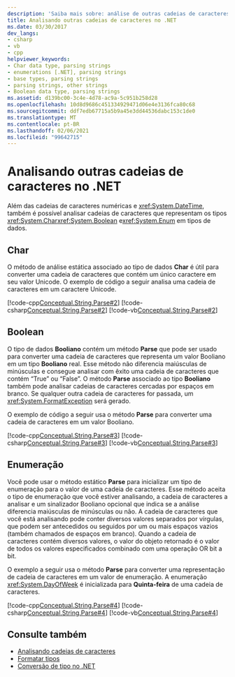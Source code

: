 ```yaml
---
description: 'Saiba mais sobre: análise de outras cadeias de caracteres no .NET'
title: Analisando outras cadeias de caracteres no .NET
ms.date: 03/30/2017
dev_langs:
- csharp
- vb
- cpp
helpviewer_keywords:
- Char data type, parsing strings
- enumerations [.NET], parsing strings
- base types, parsing strings
- parsing strings, other strings
- Boolean data type, parsing strings
ms.assetid: d139bc00-3c4e-4d78-ac9a-5c951b258d28
ms.openlocfilehash: 10d8d9686c451334929471d06e4e3136fca80c68
ms.sourcegitcommit: ddf7edb67715a5b9a45e3dd44536dabc153c1de0
ms.translationtype: MT
ms.contentlocale: pt-BR
ms.lasthandoff: 02/06/2021
ms.locfileid: "99642715"
---
```

# <a name="parsing-other-strings-in-net"></a>Analisando outras cadeias de caracteres no .NET

Além das cadeias de caracteres numéricas e <xref:System.DateTime>, também é possível analisar cadeias de caracteres que representam os tipos <xref:System.Char><xref:System.Boolean> e<xref:System.Enum> em tipos de dados.  
  
## <a name="char"></a>Char  

 O método de análise estática associado ao tipo de dados **Char** é útil para converter uma cadeia de caracteres que contém um único caractere em seu valor Unicode. O exemplo de código a seguir analisa uma cadeia de caracteres em um caractere Unicode.  
  
 [!code-cpp[Conceptual.String.Parse#2](../../../samples/snippets/cpp/VS_Snippets_CLR/conceptual.string.parse/cpp/parse.cpp#2)]
 [!code-csharp[Conceptual.String.Parse#2](../../../samples/snippets/csharp/VS_Snippets_CLR/conceptual.string.parse/cs/parse.cs#2)]
 [!code-vb[Conceptual.String.Parse#2](../../../samples/snippets/visualbasic/VS_Snippets_CLR/conceptual.string.parse/vb/parse.vb#2)]  
  
## <a name="boolean"></a>Boolean  

 O tipo de dados **Booliano** contém um método **Parse** que pode ser usado para converter uma cadeia de caracteres que representa um valor Booliano em um tipo **Booliano** real. Esse método não diferencia maiúsculas de minúsculas e consegue analisar com êxito uma cadeia de caracteres que contém “True” ou “False”. O método **Parse** associado ao tipo **Booliano** também pode analisar cadeias de caracteres cercadas por espaços em branco. Se qualquer outra cadeia de caracteres for passada, um <xref:System.FormatException> será gerado.  
  
 O exemplo de código a seguir usa o método **Parse** para converter uma cadeia de caracteres em um valor Booliano.  
  
 [!code-cpp[Conceptual.String.Parse#3](../../../samples/snippets/cpp/VS_Snippets_CLR/conceptual.string.parse/cpp/parse.cpp#3)]
 [!code-csharp[Conceptual.String.Parse#3](../../../samples/snippets/csharp/VS_Snippets_CLR/conceptual.string.parse/cs/parse.cs#3)]
 [!code-vb[Conceptual.String.Parse#3](../../../samples/snippets/visualbasic/VS_Snippets_CLR/conceptual.string.parse/vb/parse.vb#3)]  
  
## <a name="enumeration"></a>Enumeração  

 Você pode usar o método estático **Parse** para inicializar um tipo de enumeração para o valor de uma cadeia de caracteres. Esse método aceita o tipo de enumeração que você estiver analisando, a cadeia de caracteres a analisar e um sinalizador Booliano opcional que indica se a análise diferencia maiúsculas de minúsculas ou não. A cadeia de caracteres que você está analisando pode conter diversos valores separados por vírgulas, que podem ser antecedidos ou seguidos por um ou mais espaços vazios (também chamados de espaços em branco). Quando a cadeia de caracteres contém diversos valores, o valor do objeto retornado é o valor de todos os valores especificados combinado com uma operação OR bit a bit.  
  
 O exemplo a seguir usa o método **Parse** para converter uma representação de cadeia de caracteres em um valor de enumeração. A enumeração <xref:System.DayOfWeek> é inicializada para **Quinta-feira** de uma cadeia de caracteres.  
  
 [!code-cpp[Conceptual.String.Parse#4](../../../samples/snippets/cpp/VS_Snippets_CLR/conceptual.string.parse/cpp/parse.cpp#4)]
 [!code-csharp[Conceptual.String.Parse#4](../../../samples/snippets/csharp/VS_Snippets_CLR/conceptual.string.parse/cs/parse.cs#4)]
 [!code-vb[Conceptual.String.Parse#4](../../../samples/snippets/visualbasic/VS_Snippets_CLR/conceptual.string.parse/vb/parse.vb#4)]  
  
## <a name="see-also"></a>Consulte também

- [Analisando cadeias de caracteres](parsing-strings.md)
- [Formatar tipos](formatting-types.md)
- [Conversão de tipo no .NET](type-conversion.md)
